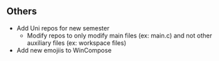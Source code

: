 ## Others
- Add Uni repos for new semester
  - Modify repos to only modify main files (ex: main.c) and not other auxiliary files (ex: workspace files)
- Add new emojiis to WinCompose
